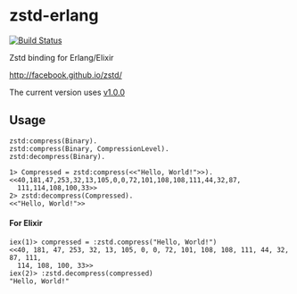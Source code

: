 zstd-erlang
=====

[![Build Status](https://travis-ci.org/mururu/zstd-erlang.svg?branch=master)](https://travis-ci.org/mururu/zstd-erlang)

Zstd binding for Erlang/Elixir

http://facebook.github.io/zstd/

The current version uses [v1.0.0](https://github.com/facebook/zstd/releases/tag/v1.0.0)

Usage
-----

```
zstd:compress(Binary).
zstd:compress(Binary, CompressionLevel).
zstd:decompress(Binary).
```

```
1> Compressed = zstd:compress(<<"Hello, World!">>).
<<40,181,47,253,32,13,105,0,0,72,101,108,108,111,44,32,87,
  111,114,108,100,33>>
2> zstd:decompress(Compressed).
<<"Hello, World!">>
```

#### For Elixir

```
iex(1)> compressed = :zstd.compress("Hello, World!")
<<40, 181, 47, 253, 32, 13, 105, 0, 0, 72, 101, 108, 108, 111, 44, 32, 87, 111,
  114, 108, 100, 33>>
iex(2)> :zstd.decompress(compressed)
"Hello, World!"
```
